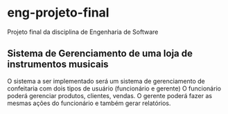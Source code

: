 # eng-projeto-final
Projeto final da disciplina de Engenharia de Software
## Sistema de Gerenciamento de uma loja de instrumentos musicais
O sistema a ser implementado será um sistema de gerenciamento de confeitaria com dois tipos de usuário (funcionário e gerente) 
O funcionário poderá gerenciar  produtos, clientes, vendas. 
O gerente poderá fazer as mesmas ações do funcionário e também gerar relatórios.
